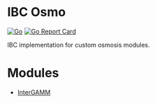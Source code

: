 # IBC Osmo

[![Go](https://github.com/disperze/ibc-osmo/actions/workflows/go.yml/badge.svg)](https://github.com/disperze/ibc-osmo/actions/workflows/go.yml) [![Go Report Card](https://goreportcard.com/badge/github.com/disperze/ibc-osmo)](https://goreportcard.com/report/github.com/disperze/ibc-osmo)

IBC implementation for custom osmosis modules.

# Modules

- [InterGAMM](./x/intergamm)
